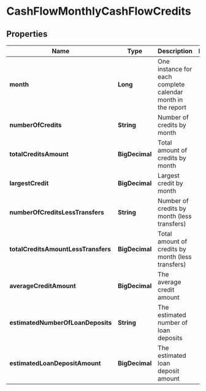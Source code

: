 

# CashFlowMonthlyCashFlowCredits


## Properties

| Name | Type | Description | Notes |
|------------ | ------------- | ------------- | -------------|
|**month** | **Long** | One instance for each complete calendar month in the report |  |
|**numberOfCredits** | **String** | Number of credits by month |  |
|**totalCreditsAmount** | **BigDecimal** | Total amount of credits by month |  |
|**largestCredit** | **BigDecimal** | Largest credit by month |  |
|**numberOfCreditsLessTransfers** | **String** | Number of credits by month (less transfers) |  |
|**totalCreditsAmountLessTransfers** | **BigDecimal** | Total amount of credits by month (less transfers) |  |
|**averageCreditAmount** | **BigDecimal** | The average credit amount |  |
|**estimatedNumberOfLoanDeposits** | **String** | The estimated number of loan deposits |  |
|**estimatedLoanDepositAmount** | **BigDecimal** | The estimated loan deposit amount |  |



